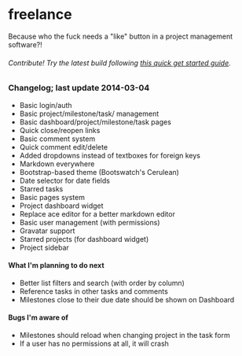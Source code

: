 freelance
=========

Because who the fuck needs a "like" button in a project management software?!

###### Contribute! Try the latest build following [this quick get started guide](https://github.com/tbergeron/freelance/wiki/Get-Started).

### Changelog; last update 2014-03-04
- Basic login/auth
- Basic project/milestone/task/ management
- Basic dashboard/project/milestone/task pages
- Quick close/reopen links
- Basic comment system
- Quick comment edit/delete
- Added dropdowns instead of textboxes for foreign keys
- Markdown everywhere
- Bootstrap-based theme (Bootswatch's Cerulean)
- Date selector for date fields
- Starred tasks
- Basic pages system
- Project dashboard widget
- Replace ace editor for a better markdown editor
- Basic user management (with permissions)
- Gravatar support
- Starred projects (for dashboard widget)
- Project sidebar

#### What I'm planning to do next
- Better list filters and search (with order by column)
- Reference tasks in other tasks and comments
- Milestones close to their due date should be shown on Dashboard

#### Bugs I'm aware of
- Milestones should reload when changing project in the task form
- If a user has no permissions at all, it will crash
